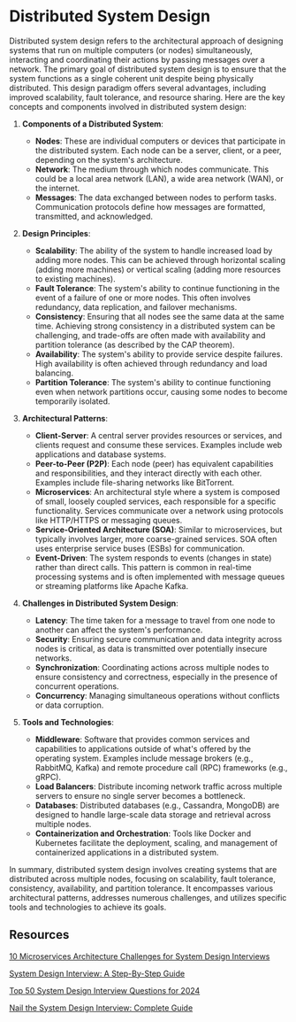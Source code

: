 # Distributed System Design

Distributed system design refers to the architectural approach of designing systems that run on multiple computers (or nodes) simultaneously, interacting and coordinating their actions by passing messages over a network. The primary goal of distributed system design is to ensure that the system functions as a single coherent unit despite being physically distributed. This design paradigm offers several advantages, including improved scalability, fault tolerance, and resource sharing. Here are the key concepts and components involved in distributed system design:

1. **Components of a Distributed System**:
   - **Nodes**: These are individual computers or devices that participate in the distributed system. Each node can be a server, client, or a peer, depending on the system's architecture.
   - **Network**: The medium through which nodes communicate. This could be a local area network (LAN), a wide area network (WAN), or the internet.
   - **Messages**: The data exchanged between nodes to perform tasks. Communication protocols define how messages are formatted, transmitted, and acknowledged.

2. **Design Principles**:
   - **Scalability**: The ability of the system to handle increased load by adding more nodes. This can be achieved through horizontal scaling (adding more machines) or vertical scaling (adding more resources to existing machines).
   - **Fault Tolerance**: The system's ability to continue functioning in the event of a failure of one or more nodes. This often involves redundancy, data replication, and failover mechanisms.
   - **Consistency**: Ensuring that all nodes see the same data at the same time. Achieving strong consistency in a distributed system can be challenging, and trade-offs are often made with availability and partition tolerance (as described by the CAP theorem).
   - **Availability**: The system's ability to provide service despite failures. High availability is often achieved through redundancy and load balancing.
   - **Partition Tolerance**: The system's ability to continue functioning even when network partitions occur, causing some nodes to become temporarily isolated.

3. **Architectural Patterns**:
   - **Client-Server**: A central server provides resources or services, and clients request and consume these services. Examples include web applications and database systems.
   - **Peer-to-Peer (P2P)**: Each node (peer) has equivalent capabilities and responsibilities, and they interact directly with each other. Examples include file-sharing networks like BitTorrent.
   - **Microservices**: An architectural style where a system is composed of small, loosely coupled services, each responsible for a specific functionality. Services communicate over a network using protocols like HTTP/HTTPS or messaging queues.
   - **Service-Oriented Architecture (SOA)**: Similar to microservices, but typically involves larger, more coarse-grained services. SOA often uses enterprise service buses (ESBs) for communication.
   - **Event-Driven**: The system responds to events (changes in state) rather than direct calls. This pattern is common in real-time processing systems and is often implemented with message queues or streaming platforms like Apache Kafka.

4. **Challenges in Distributed System Design**:
   - **Latency**: The time taken for a message to travel from one node to another can affect the system's performance.
   - **Security**: Ensuring secure communication and data integrity across nodes is critical, as data is transmitted over potentially insecure networks.
   - **Synchronization**: Coordinating actions across multiple nodes to ensure consistency and correctness, especially in the presence of concurrent operations.
   - **Concurrency**: Managing simultaneous operations without conflicts or data corruption.

5. **Tools and Technologies**:
   - **Middleware**: Software that provides common services and capabilities to applications outside of what's offered by the operating system. Examples include message brokers (e.g., RabbitMQ, Kafka) and remote procedure call (RPC) frameworks (e.g., gRPC).
   - **Load Balancers**: Distribute incoming network traffic across multiple servers to ensure no single server becomes a bottleneck.
   - **Databases**: Distributed databases (e.g., Cassandra, MongoDB) are designed to handle large-scale data storage and retrieval across multiple nodes.
   - **Containerization and Orchestration**: Tools like Docker and Kubernetes facilitate the deployment, scaling, and management of containerized applications in a distributed system.

In summary, distributed system design involves creating systems that are distributed across multiple nodes, focusing on scalability, fault tolerance, consistency, availability, and partition tolerance. It encompasses various architectural patterns, addresses numerous challenges, and utilizes specific tools and technologies to achieve its goals.

## Resources

[10 Microservices Architecture Challenges for System Design Interviews](https://dev.to/somadevtoo/10-microservices-architecture-challenges-for-system-design-interviews-6g0)

[System Design Interview: A Step-By-Step Guide](https://www.youtube.com/watch?v=i7twT3x5yv8)

[Top 50 System Design Interview Questions for 2024](https://dev.to/somadevtoo/top-50-system-design-interview-questions-for-2024-5dbk)

[Nail the System Design Interview: Complete Guide](https://www.tryexponent.com/blog/system-design-interview-guide)